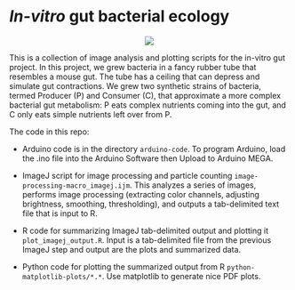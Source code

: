 # _In-vitro_ gut bacterial ecology

<!---
Make this smaller
-->
<p align=center>
<img src="https://github.com/igor25/invitro-gut/blob/master/images/minifluidic_device.jpg" />
</p>

This is a collection of image analysis and plotting scripts for the in-vitro gut project. In this project, we grew bacteria in a fancy rubber tube that resembles a mouse gut. The tube has a ceiling that can depress and simulate gut contractions. We grew two synthetic strains of bacteria, termed Producer (P) and Consumer (C), that approximate a more complex bacterial gut metabolism: P eats complex nutrients coming into the gut, and C only eats simple nutrients left over from P.

The code in this repo:

* Arduino code is in the directory ``arduino-code``. To program Arduino, load the .ino file into the Arduino Software then Upload to Arduino MEGA.

* ImageJ script for image processing and particle counting ``image-processing-macro_imagej.ijm``. This analyzes a series of images, performs image processing (extracting color channels, adjusting brightness, smoothing, thresholding), and outputs a tab-delimited text file that is input to R.

* R code for summarizing ImageJ tab-delimited output and plotting it ``plot_imagej_output.R``. Input is a tab-delimited file from the previous ImageJ step and output are the plots and summarized data.

* Python code for plotting the summarized output from R ``python-matplotlib-plots/*.*``. Use matplotlib to generate nice PDF plots.

<!---
## Reference:

J. Cremer\*, I. Segota\*, C. Yang, M. Arnoldini, J.T. Sauls, Z. Zhang, E. Gutierrez, A. Groisman & T. Hwa, The effect of flow and peristaltic mixing on bacterial growth in a gut-like channel, under review for Proc. Natl. Acad. Sci. USA (2016)

\* equal contribution
-->

